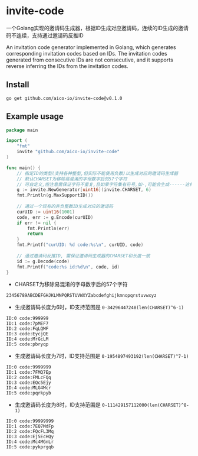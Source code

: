 # invite-code
一个Golang实现的邀请码生成器，根据ID生成对应邀请码，连续的ID生成的邀请码不连续，支持通过邀请码反推ID

An invitation code generator implemented in Golang, which generates corresponding invitation codes based on IDs. The invitation codes generated from consecutive IDs are not consecutive, and it supports reverse inferring the IDs from the invitation codes.

## Install

```shell
go get github.com/aico-io/invite-code@v0.1.0
```

## Example usage

```go
package main

import (
	"fmt"
	invite "github.com/aico-io/invite-code"
)

func main() {
	// 指定ID的类型(支持各种整型,但实际不能使用负数)以生成对应的邀请码生成器
	// 默认CHARSET为移除易混淆的字母数字后的57个字符
	// 可自定义,但注意需保证字符不重复,且如果字符集有符号,如-,可能会生成------这样的不友好邀请码
	g := invite.NewGenerator[uint16](invite.CHARSET, 6)
	fmt.Println(g.MaxSupportID())
	
	// 通过一个现有的非负整数ID生成对应的邀请码 
	curUID := uint16(1001)
	code, err := g.Encode(curUID)
	if err != nil {
		fmt.Println(err)
		return
	}
	fmt.Printf("curUID: %d code:%s\n", curUID, code)
	
	// 通过邀请码反推ID, 需保证邀请码生成器的CHARSET和长度一致
	id := g.Decode(code)
	fmt.Printf("code:%s id:%d\n", code, id)
}
```

- CHARSET为移除易混淆的字母数字后的57个字符
```text
23456789ABCDEFGHJKLMNPQRSTUVWXYZabcdefghijkmnopqrstuvwxyz
```
- 生成邀请码长度为6时，ID支持范围是 `0-34296447248(len(CHARSET)^6-1)`
```text
ID:0 code:999999
ID:1 code:7pMEF7
ID:2 code:FqLQMF
ID:3 code:EycjQE
ID:4 code:MrGcLM
ID:5 code:pbryqp
```
- 生成邀请码长度为7时，ID支持范围是 `0-1954897493192(len(CHARSET)^7-1)`
```text
ID:0 code:9999999
ID:1 code:7FMQ7Ep
ID:2 code:FMLcFQq
ID:3 code:EQc5Ejy
ID:4 code:MLG4Mcr
ID:5 code:pqrkpyb
```
- 生成邀请码长度为8时，ID支持范围是 `0-111429157112000(len(CHARSET)^8-1)`
```text
ID:0 code:99999999
ID:1 code:7EQ7MdFp
ID:2 code:FQcFL3Mq
ID:3 code:Ej5EcHQy
ID:4 code:Mc4MGnLr
ID:5 code:pykprgqb
```